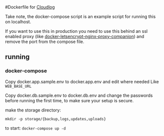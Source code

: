 #Dockerfile for [Cloudlog](http://www.cloudlog.co.uk)

Take note, the docker-compose script is an example script for running this on localhost.

If you want to use this in production you need to use this behind an ssl enabled proxy (like [docker-letsencrypt-nginx-proxy-companion](https://github.com/JrCs/docker-letsencrypt-nginx-proxy-companion))
and remove the port from the compose file.

## running
### docker-compose
Copy docker.app.sample.env to docker.app.env and edit where needed
Like `WEB_BASE_URL`

Copy docker.db.sample.env to docker.db.env
and change the passwords before running the first time, 
to make sure your setup is secure.

make the storage directory:

`mkdir -p storage/{backup,logs,updates,uploads}`

to start: `docker-compose up -d`
